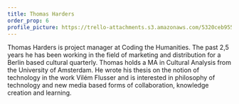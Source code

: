 ```yaml
---
title: Thomas Harders 
order_prop: 6
profile_picture: https://trello-attachments.s3.amazonaws.com/5320ceb955702e6d7d513bda/5320cec6e33e45511f77b63d/3933x1749/81af26faf46a70228ab7887c02f367e2/Thomas.JPG 
---
```


Thomas Harders is project manager at Coding the Humanities. The past 2,5 years he has been working in the field of marketing and distribution for a Berlin based cultural quarterly. Thomas holds a MA in Cultural Analysis from the University of Amsterdam. He wrote his thesis on the notion of technology in the work Vilém Flusser and is interested in philosophy of technology and new media based forms of collaboration, knowledge creation and learning.
